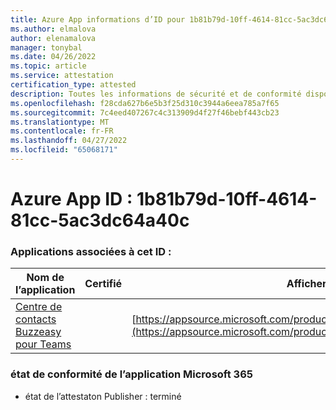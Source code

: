 ```yaml
---
title: Azure App informations d’ID pour 1b81b79d-10ff-4614-81cc-5ac3dc64a40c
ms.author: elmalova
author: elenamalova
manager: tonybal
ms.date: 04/26/2022
ms.topic: article
ms.service: attestation
certification_type: attested
description: Toutes les informations de sécurité et de conformité disponibles pour 1b81b79d-10ff-4614-81cc-5ac3dc64a40c.
ms.openlocfilehash: f28cda627b6e5b3f25d310c3944a6eea785a7f65
ms.sourcegitcommit: 7c4eed407267c4c313909d4f27f46bebf443cb23
ms.translationtype: MT
ms.contentlocale: fr-FR
ms.lasthandoff: 04/27/2022
ms.locfileid: "65068171"
---
```

# <a name="azure-app-id-1b81b79d-10ff-4614-81cc-5ac3dc64a40c"></a>Azure App ID : 1b81b79d-10ff-4614-81cc-5ac3dc64a40c


### <a name="apps-associated-with-this-id"></a>Applications associées à cet ID :
| **Nom de l’application** | **Certifié** | **Afficher dans AppSource** |
|--------------|---------------|-----------------------|
| [Centre de contacts Buzzeasy pour Teams](../forward/geomant.buzzeasy_teams_contact_center.md) |  | [https://appsource.microsoft.com/product/office/geomant.buzzeasy_teams_contact_center](https://appsource.microsoft.com/product/office/geomant.buzzeasy_teams_contact_center) |

### <a name="microsoft-365-app-compliance-status"></a>état de conformité de l’application Microsoft 365
- état de l’attestaton Publisher : terminé
